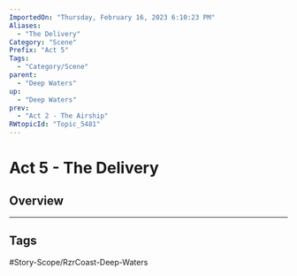 ```yaml
---
ImportedOn: "Thursday, February 16, 2023 6:10:23 PM"
Aliases:
  - "The Delivery"
Category: "Scene"
Prefix: "Act 5"
Tags:
  - "Category/Scene"
parent:
  - "Deep Waters"
up:
  - "Deep Waters"
prev:
  - "Act 2 - The Airship"
RWtopicId: "Topic_5481"
---
```

# Act 5 - The Delivery
## Overview

---
## Tags
#Story-Scope/RzrCoast-Deep-Waters

